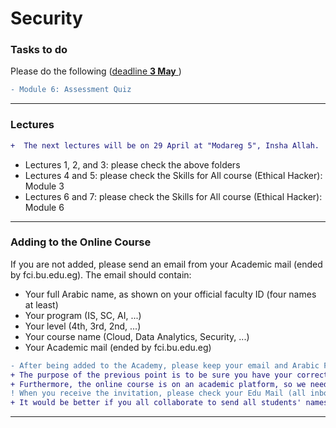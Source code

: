 # Security


### Tasks to do
Please do the following (<ins>deadline **3 May** </ins>)
```diff
- Module 6: Assessment Quiz
```
---


### Lectures
```diff
+  The next lectures will be on 29 April at "Modareg 5", Insha Allah. 
```
- Lectures 1, 2, and 3: please check the above folders
- Lectures 4 and 5: please check the Skills for All course (Ethical Hacker): Module 3
- Lectures 6 and 7: please check the Skills for All course (Ethical Hacker): Module 6
---

<!--
### Tasks to do
Please do the following (<ins>deadline **31 March** *(extended)*</ins>)
```diff
- Module 3: Assessment Quiz (3.5.3)
```
---
-->

### Adding to the Online Course
If you are not added, please send an email from your Academic mail (ended by fci.bu.edu.eg). The email should contain:
- Your full Arabic name, as shown on your official faculty ID (four names at least)
- Your program (IS, SC, AI, ...)
- Your level (4th, 3rd, 2nd, ...)
- Your course name (Cloud, Data Analytics, Security, ...)
- Your Academic mail (ended by fci.bu.edu.eg)

 ```diff
- After being added to the Academy, please keep your email and Arabic Full name as it is
+ The purpose of the previous point is to be sure you have your correct degrees based on your work in the course
+ Furthermore, the online course is on an academic platform, so we need to use our Academic emails
! When you receive the invitation, please check your Edu Mail (all inboxes, including Junk, Clutter, ...)
+ It would be better if you all collaborate to send all students' names on one sheet (Excel File) in one email.
``` 
---

<!--
### Skills for All (CISCO Networking Academy)
- You have been invited to the Ethical Hacker course
- Please check your Edu Mail (all inboxes, including Junk, Clutter, ...)
---
-->

<!--
### Zoom
- https://us05web.zoom.us/j/82861851614?pwd=1KCjaJbmRJvzLje2Kab3MuZVXNMuSL.1
- Saturday 02:00 pm
-->

<!--
### Adding to AWS Academy
If you are not added, please send an email from your Academic mail (ended by fci.bu.edu.eg). The email should contain:
- Your full Arabic name, as shown on your official faculty ID
- Your program IS, SC, AI, ...
- Your level 4th, 3rd, 2nd, ...
- Your course name 

 ```diff
- After being added to AWS Academy, please keep your email and Arabic Full name as it is
``` 
-->
<!--
#### Exams
```diff
+ "CyberOps Associate 1.0 Final exam" is now open. We have to solve it before 14 May.
  - (to be able to take this assessment, we need to do the Course Feedback first)
+ Oral degrees will depend on these online Exams.
```
-->

<!--
#### Exam
```diff
+ "Cryptography and Endpoint Protection Group Exam" is now open. 
* We have to solve it before 21 April.
```
-->

<!--
```diff
+ كل عام وانتم بخير
- I will be available Today, 16 Apr, at 09:00 pm for any questions and course issues 
+ At the below Zoom link, please inform all your colleagues
```
-->

<!--
#### Zoom Link
+ https://us05web.zoom.us/j/83518532308?pwd=NXNJVXRTZmQ0dnhuU3A5ODNtanBRUT09
 -->


<!--
#### ACL
Could you check the uploaded ACL files and the below links for ACL videos
- https://drive.google.com/file/d/1whGMjnh4tGnsadrLUWnJNKJLCdm5CMN0/view?usp=sharing
- https://drive.google.com/file/d/1qtCUSbGjGxcYtKCCTrF8NjwYDScrWqXc/view?usp=sharing
-->
<!--
#### Netacad Course
- You have been added to the online CISCO course. Could you check your Edu Email for the course invitation.
- The first lecture has been uploaded in this repo.
-->

<!--
```diff
- The exams that will be open from Tuesday 17 May to Friday 20 May (a total of 4 days) are:
+ 1) PT Practice SA Part 1
+ 2) Course Feedback
+ 3) Final Exam
- Chapters 1,2,3, and 4 Exams are also opened (the degree will be less than who solved the first time)
+ This will be the last time to open any exam Insha Allah, please solve it in time.
+ Please inform all your colleuges.
```
-->

<!-- + zoom link: https://us05web.zoom.us/j/85205285866?pwd=bWVRSzNEbG1TendBSEJaZ3lkQithZz09  -->
<!-- - **Insha Allah, our next lecture will be online on Saturday 07 May @ 11:30 am (normal time before Ramadan)** --> 
